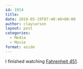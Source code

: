 ```yaml
---
id: 1914
title: 
date: 2018-05-19T07:40:40+00:00
author: claycarson
layout: post
categories: 
  - Media
  - Movie
format: aside
---
```

I finished watching [Fahrenheit 451](https://www.imdb.com/title/tt0360556/).